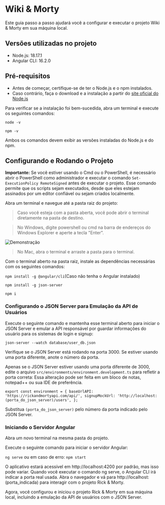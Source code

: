 # Wiki & Morty

Este guia passo a passo ajudará você a configurar e executar o projeto Wiki & Morty em sua máquina local.
## Versões utilizadas no projeto

- Node.js: 18.17.1
- Angular CLI: 16.2.0
## Pré-requisitos

- Antes de começar, certifique-se de ter o Node.js e o npm instalados.
- Caso contrário, faça o download e a instalação a partir do [site oficial do Node.js](https://nodejs.org/en/download)

Para verificar se a instalação foi bem-sucedida, abra um terminal e execute os seguintes comandos:

`node -v`

`npm -v`

Ambos os comandos devem exibir as versões instaladas do Node.js e do npm.

## Configurando e Rodando o Projeto
**Importante:** Se você estiver usando o Cmd ou o PowerShell, é necessário abrir o PowerShell como administrador e executar o comando `Set-ExecutionPolicy RemoteSigned` antes de executar o projeto. Esse comando permite que os scripts sejam executados, desde que eles estejam assinados por um editor confiável ou sejam criados localmente.

Abra um terminal e navegue até a pasta raiz do projeto:
> Caso você esteja com a pasta aberta, você pode abrir o terminal diretamente na pasta de destino.

> No Windows, digite powershell ou cmd na barra de endereços do  Windows Explorer e aperte a tecla "Enter". 

![Demonstração](https://i.imgur.com/0QtyqCW.png)

> No Mac, abra o terminal e arraste a pasta para o terminal.

Com o terminal aberto na pasta raiz, instale as dependências necessárias com os seguintes comandos:

`npm install -g @angular/cli`(Caso não tenha o Angular instalado)

`npm install -g json-server`

`npm i`

### Configurando o JSON Server para Emulação da API de Usuários

Execute o seguinte comando e mantenha esse terminal aberto para iniciar o JSON Server e emular a API responsável por guardar informações do usuário para os sistemas de login e signup:

`json-server --watch database/user_db.json`

Verifique se o JSON Server está rodando na porta 3000. Se estiver usando uma porta diferente, anote o número da porta.

Apenas se o JSON Server estiver usando uma porta diferente de 3000, edite o arquivo `src/environments/environment.development.ts` para refletir a porta correta:
Essa alteração pode ser feita em um bloco de notas, notepad++ ou sua IDE de preferência.

 `export const environment = {
 baseUrlAPI: 'https://rickandmortyapi.com/api/',
 signupMockUrl: 'http://localhost:(porta_do_json_server)/users',
};`

Substitua `(porta_do_json_server)` pelo número da porta indicado pelo JSON Server.


### Iniciando o Servidor Angular

Abra um novo terminal na mesma pasta do projeto.

Execute o seguinte comando para iniciar o servidor Angular:

`ng serve` ou em caso de erro: `npm start`

O aplicativo estará acessível em http://localhost:4200 por padrão, mas isso pode variar. Quando você executar o comando ng serve, o Angular CLI irá indicar a porta real usada. Abra o navegador e vá para http://localhost:(porta_indicada) para interagir com o projeto Rick & Morty.

Agora, você configurou e iniciou o projeto Rick & Morty em sua máquina local, incluindo a emulação da API de usuários com o JSON Server.
